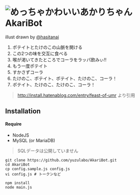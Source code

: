 ![めっちゃかわいいあかりちゃん](https://user-images.githubusercontent.com/14953122/45546896-b8fd2c80-b859-11e8-8198-eb73ec90573e.png)
**AkariBot**
========
illust drawn by [@hasitanai](https://github.com/hasitanai)

1. ポテイトとたけのこの山脈を開ける
2. この2つの味を交互に食べる
3. 喉が渇いてきたところでコーラをラッパ飲みぃ!!
4. もう一度ポテイト
5. すかさずコーラ
6. たけのこ、ポテイト、ポテイト、たけのこ、コーラ！
7. ポテイト、たけのこ、たけのこ、コーラ！

> http://install.hatenablog.com/entry/feast-of-umr より引用


## Installation

#### Require
- NodeJS
- MySQL (or MariaDB)
> SQLデータは公開していません

```
git clone https://github.com/yuzulabo/AkariBot.git
cd AkariBot
cp config.sample.js config.js
vi config.js # トークンなど

npm install
node main.js
```
